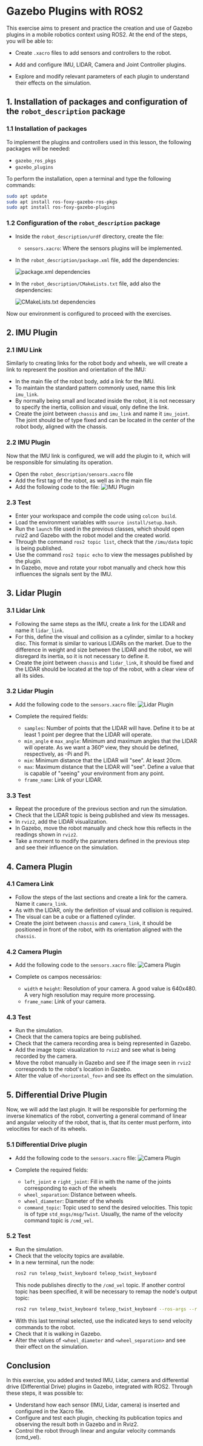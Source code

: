 # Gazebo Plugins with ROS2

This exercise aims to present and practice the creation and use of Gazebo plugins in a mobile robotics context using ROS2. At the end of the steps, you will be able to:

- Create ```.xacro``` files to add sensors and controllers to the robot.

- Add and configure IMU, LIDAR, Camera and Joint Controller plugins.

- Explore and modify relevant parameters of each plugin to understand their effects on the simulation.

## 1. Installation of packages and configuration of the ```robot_description``` package

### 1.1 Installation of packages

To implement the plugins and controllers used in this lesson, the following packages will be needed:

- ```gazebo_ros_pkgs```
- ```gazebo_plugins```

To perform the installation, open a terminal and type the following commands:

```bash 
sudo apt update
sudo apt install ros-foxy-gazebo-ros-pkgs 
sudo apt install ros-foxy-gazebo-plugins 
```

### 1.2 Configuration of the ```robot_description``` package

- Inside the ```robot_description/urdf``` directory, create the file:
    
    - ```sensors.xacro```: Where the sensors plugins will be implemented.

- In the ```robot_description/package.xml``` file, add the dependencies:

    ![package.xml dependencies](images/package_dependencies.png)

- In the ```robot_description/CMakeLists.txt``` file, add also the dependencies:

    ![CMakeLists.txt dependencies](images/cmake_dependencies.png)

Now our environment is configured to proceed with the exercises.

## 2. IMU Plugin

### 2.1 IMU Link

Similarly to creating links for the robot body and wheels, we will create a link to represent the position and orientation of the IMU:

- In the main file of the robot body, add a link for the IMU. 
- To maintain the standard pattern commonly used, name this link ```imu_link```.
- By normally being small and located inside the robot, it is not necessary to specify the inertia, collision and visual, only define the link.
- Create the joint between ```chassis``` and ```imu_link``` and name it ```imu_joint```. The joint should be of type fixed and can be located in the center of the robot body, aligned with the chassis.

### 2.2 IMU Plugin

Now that the IMU link is configured, we will add the plugin to it, which will be responsible for simulating its operation.

- Open the ```robot_description/sensors.xacro``` file
- Add the first tag of the robot, as well as in the main file
- Add the following code to the file:
    ![IMU Plugin](images/imu_plugin.png)


### 2.3 Test

- Enter your workspace and compile the code using ```colcon build```.
- Load the environment variables with ```source install/setup.bash```.
- Run the ```launch``` file used in the previous classes, which should open rviz2 and Gazebo with the robot model and the created world.
- Through the command ```ros2 topic list```, check that the ```/imu/data``` topic is being published.
- Use the command ```ros2 topic echo``` to view the messages published by the plugin.
- In Gazebo, move and rotate your robot manually and check how this influences the signals sent by the IMU.

## 3. Lidar Plugin 

### 3.1 Lidar Link

- Following the same steps as the IMU, create a link for the LIDAR and name it ```lidar_link```.
- For this, define the visual and collision as a cylinder, similar to a hockey disc. This format is similar to various LIDARs on the market. Due to the difference in weight and size between the LIDAR and the robot, we will disregard its inertia, so it is not necessary to define it.
- Create the joint between ```chassis``` and ```lidar_link```, it should be fixed and the LIDAR should be located at the top of the robot, with a clear view of all its sides.

### 3.2 Lidar Plugin

- Add the following code to the ```sensors.xacro``` file:
    ![Lidar Plugin](images/lidar_plugin.png)

- Complete the required fields:
    - ```samples```: Number of points that the LIDAR will have. Define it to be at least 1 point per degree that the LIDAR will operate.
    - ```min_angle``` e ```max_angle```: Minimum and maximum angles that the LIDAR will operate. As we want a 360º view, they should be defined, respectively, as -Pi and Pi.
    - ```min```: Minimum distance that the LIDAR will "see". At least 20cm.
    - ```max```: Maximum distance that the LIDAR will "see". Define a value that is capable of "seeing" your environment from any point.
    - ```frame_name```: Link of your LIDAR.

### 3.3 Test

- Repeat the procedure of the previous section and run the simulation.
- Check that the LIDAR topic is being published and view its messages.
- In ```rviz2```, add the LIDAR visualization.
- In Gazebo, move the robot manually and check how this reflects in the readings shown in ```rviz2```.
- Take a moment to modify the parameters defined in the previous step and see their influence on the simulation.

## 4. Camera Plugin

### 4.1 Camera Link

- Follow the steps of the last sections and create a link for the camera. Name it ```camera_link```.
- As with the LIDAR, only the definition of visual and collision is required.
- The visual can be a cube or a flattened cylinder.
- Create the joint between ```chassis``` and ```camera_link```, it should be positioned in front of the robot, with its orientation aligned with the ```chassis```.

### 4.2 Camera Plugin

- Add the following code to the ```sensors.xacro``` file:
    ![Camera Plugin](images/camera_plugin.png)

- Complete os campos necessários:
    - ```width``` e ```height```: Resolution of your camera. A good value is 640x480. A very high resolution may require more processing.
    - ```frame_name```: Link of your camera.


### 4.3 Test

- Run the simulation.
- Check that the camera topics are being published.
- Check that the camera recording area is being represented in Gazebo.
- Add the image topic visualization to ```rviz2``` and see what is being recorded by the camera.
- Move the robot manually in Gazebo and see if the image seen in ```rviz2``` corresponds to the robot's location in Gazebo.
- Alter the value of ```<horizontal_fov>``` and see its effect on the simulation.

## 5. Differential Drive Plugin

Now, we will add the last plugin. It will be responsible for performing the inverse kinematics of the robot, converting a general command of linear and angular velocity of the robot, that is, that its center must perform, into velocities for each of its wheels.

### 5.1 Differential Drive plugin

- Add the following code to the ```sensors.xacro``` file:
    ![Camera Plugin](images/differential_controller_plugin.png)

- Complete the required fields:
    - ```left_joint``` e ```right_joint```: Fill in with the name of the joints corresponding to each of the wheels
    - ```wheel_separation```: Distance between wheels.
    - ```wheel_diameter```: Diameter of the wheels
    - ```command_topic```: Topic used to send the desired velocities. This topic is of type ```std_msgs/msg/Twist```. Usually, the name of the velocity command topic is ```/cmd_vel```.

### 5.2 Test
- Run the simulation.
- Check that the velocity topics are available.
- In a new terminal, run the node:
    ```bash
    ros2 run teleop_twist_keyboard teleop_twist_keyboard
    ```
    This node publishes directly to the ```/cmd_vel``` topic. If another control topic has been specified, it will be necessary to remap the node's output topic:
    ```bash
    ros2 run teleop_twist_keyboard teleop_twist_keyboard --ros-args --remap cmd_vel:=<Defined Topic>
    ```
- With this last terminal selected, use the indicated keys to send velocity commands to the robot.
- Check that it is walking in Gazebo.
- Alter the values of ```<wheel_diameter``` and ```<wheel_separation>``` and see their effect on the simulation.

## Conclusion

In this exercise, you added and tested IMU, Lidar, camera and differential drive (Differential Drive) plugins in Gazebo, integrated with ROS2. Through these steps, it was possible to:

- Understand how each sensor (IMU, Lidar, camera) is inserted and configured in the Xacro file.
- Configure and test each plugin, checking its publication topics and observing the result both in Gazebo and in Rviz2.
- Control the robot through linear and angular velocity commands (cmd_vel).






 

